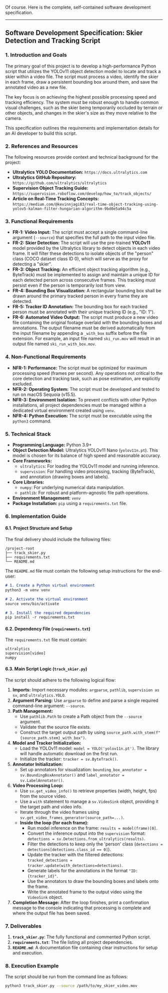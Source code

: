 Of course. Here is the complete, self-contained software development specification.

***

## **Software Development Specification: Skier Detection and Tracking Script**

### **1. Introduction and Goals**

The primary goal of this project is to develop a high-performance Python script that utilizes the YOLOv11 object detection model to locate and track a skier within a video file. The script must process a video, identify the skier in each frame, draw a persistent bounding box around them, and save the annotated video as a new file.

The key focus is on achieving the highest possible processing speed and tracking efficiency. The system must be robust enough to handle common visual challenges, such as the skier being temporarily occluded by terrain or other objects, and changes in the skier's size as they move relative to the camera.

This specification outlines the requirements and implementation details for an AI developer to build this script.

### **2. References and Resources**

The following resources provide context and technical background for the project:

*   **Ultralytics YOLO Documentation:** `https://docs.ultralytics.com`
*   **Ultralytics GitHub Repository:** `https://github.com/ultralytics/ultralytics`
*   **Supervision Object Tracking Guide:** `https://supervision.roboflow.com/develop/how_to/track_objects/`
*   **Article on Real-Time Tracking Concepts:** `https://medium.com/@kevinnjagi83/real-time-object-tracking-using-yolov5-kalman-filter-hungarian-algorithm-9bd0e5a94c5a`

### **3. Functional Requirements**

*   **FR-1: Video Input:** The script must accept a single command-line argument (`--source`) that specifies the full path to the input video file.
*   **FR-2: Skier Detection:** The script will use the pre-trained **YOLOv11** model provided by the Ultralytics library to detect objects in each video frame. It will filter these detections to isolate objects of the "person" class (COCO dataset class ID 0), which will serve as the proxy for detecting a "skier".
*   **FR-3: Object Tracking:** An efficient object tracking algorithm (e.g., ByteTrack) must be implemented to assign and maintain a unique ID for each detected person across consecutive frames. This tracking must persist even if the person is temporarily lost from view.
*   **FR-4: Bounding Box Visualization:** A rectangular bounding box shall be drawn around the primary tracked person in every frame they are detected.
*   **FR-5: Tracker ID Annotation:** The bounding box for each tracked person must be annotated with their unique tracking ID (e.g., "ID: 1").
*   **FR-6: Automated Video Output:** The script must produce a new video file containing the original footage overlaid with the bounding boxes and annotations. The output filename must be derived automatically from the input filename by appending a `_with_box` suffix before the file extension. For example, an input file named `ski_run.mov` will result in an output file named `ski_run_with_box.mov`.

### **4. Non-Functional Requirements**

*   **NFR-1: Performance:** The script must be optimized for maximum processing speed (frames per second). Any operations not critical to the core detection and tracking task, such as pose estimation, are explicitly excluded.
*   **NFR-2: Operating System:** The script must be developed and tested to run on macOS Sequoia (v15.5).
*   **NFR-3: Environment Isolation:** To prevent conflicts with other Python installations, all project dependencies must be managed within a dedicated virtual environment created using `venv`.
*   **NFR-4: Python Execution:** The script must be executable using the `python3` command.

### **5. Technical Stack**

*   **Programming Language:** Python 3.9+
*   **Object Detection Model:** Ultralytics YOLOv11 Nano (`yolov11n.pt`). This model is chosen for its balance of high speed and reasonable accuracy.
*   **Core Frameworks:**
    *   `ultralytics`: For loading the YOLOv11 model and running inference.
    *   `supervision`: For handling video processing, tracking (ByteTrack), and annotation (drawing boxes and labels).
*   **Core Libraries:**
    *   `numpy`: For underlying numerical data manipulation.
    *   `pathlib`: For robust and platform-agnostic file path operations.
*   **Environment Management:** `venv`
*   **Package Installation:** `pip` using a `requirements.txt` file.

### **6. Implementation Guide**

#### **6.1. Project Structure and Setup**

The final delivery should include the following files:
```
/project-root
├── track_skier.py
├── requirements.txt
└── README.md
```

The `README.md` file must contain the following setup instructions for the end-user:
```markdown
# 1. Create a Python virtual environment
python3 -m venv venv

# 2. Activate the virtual environment
source venv/bin/activate

# 3. Install the required dependencies
pip install -r requirements.txt
```

#### **6.2. Dependency File (`requirements.txt`)**

The `requirements.txt` file must contain:
```
ultralytics
supervision[video]
numpy
```

#### **6.3. Main Script Logic (`track_skier.py`)**

The script should adhere to the following logical flow:

1.  **Imports:** Import necessary modules: `argparse`, `pathlib`, `supervision as sv`, and `ultralytics.YOLO`.
2.  **Argument Parsing:** Use `argparse` to define and parse a single required command-line argument: `--source`.
3.  **Path Management:**
    *   Use `pathlib.Path` to create a Path object from the `--source` argument.
    *   Validate that the source file exists.
    *   Construct the target output path by using `source_path.with_stem(f"{source_path.stem}_with_box")`.
4.  **Model and Tracker Initialization:**
    *   Load the YOLOv11 model: `model = YOLO('yolov11n.pt')`. The library will handle automatic download on the first run.
    *   Initialize the tracker: `tracker = sv.ByteTrack()`.
5.  **Annotator Initialization:**
    *   Set up annotators for visualization: `bounding_box_annotator = sv.BoundingBoxAnnotator()` and `label_annotator = sv.LabelAnnotator()`.
6.  **Video Processing Loop:**
    *   Use `sv.get_video_info()` to retrieve properties (width, height, fps) from the source video.
    *   Use a `with` statement to manage a `sv.VideoSink` object, providing it the target path and video info.
    *   Iterate through the video frames using `sv.get_video_frames_generator(source_path=...)`.
    *   **Inside the loop (for each frame):**
        *   Run model inference on the frame: `results = model(frame)[0]`.
        *   Convert the inference output into the `supervision` format: `detections = sv.Detections.from_ultralytics(results)`.
        *   Filter the detections to keep only the 'person' class (`detections = detections[detections.class_id == 0]`).
        *   Update the tracker with the filtered detections: `tracked_detections = tracker.update(with_detections=detections)`.
        *   Generate labels for the annotations in the format `"ID: {tracker_id}"`.
        *   Use the annotators to draw the bounding boxes and labels onto the frame.
        *   Write the annotated frame to the output video using the `VideoSink` object.
7.  **Completion Message:** After the loop finishes, print a confirmation message to the console indicating that processing is complete and where the output file has been saved.

### **7. Deliverables**

1.  **`track_skier.py`**: The fully functional and commented Python script.
2.  **`requirements.txt`**: The file listing all project dependencies.
3.  **`README.md`**: A documentation file containing clear instructions for setup and execution.

### **8. Execution Example**

The script should be run from the command line as follows:

```bash
python3 track_skier.py --source /path/to/my_skier_video.mov
```
